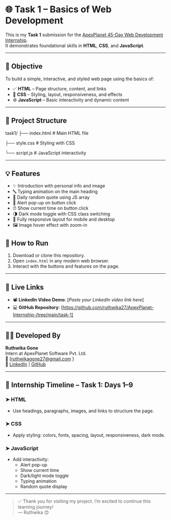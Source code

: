 
# 🌐 Task 1 – Basics of Web Development

This is my **Task 1** submission for the [ApexPlanet 45-Day Web Development Internship](https://www.apexplanet.in/internship/).  
It demonstrates foundational skills in **HTML**, **CSS**, and **JavaScript**.

---

## 🎯 Objective

To build a simple, interactive, and styled web page using the basics of:

- ✅ **HTML** – Page structure, content, and links
- 🎨 **CSS** – Styling, layout, responsiveness, and effects
- ⚙️ **JavaScript** – Basic interactivity and dynamic content

---

## 📁 Project Structure
task1/
├── index.html # Main HTML file

├── style.css # Styling with CSS

└── script.js # JavaScript interactivity

---

## 💡 Features

- ✨ Introduction with personal info and image
- 🔤 Typing animation on the main heading
- 💬 Daily random quote using JS array
- 👋 Alert pop-up on button click
- ⏰ Show current time on button click
- 🌗 Dark mode toggle with CSS class switching
- 📱 Fully responsive layout for mobile and desktop
- 🖼️ Image hover effect with zoom-in

## 📌 How to Run
1. Download or clone this repository.
2. Open `index.html` in any modern web browser.
3. Interact with the buttons and features on the page.

---

## 🔗 Live Links

- 📽️ **LinkedIn Video Demo**: [*Paste your LinkedIn video link here*]  
- 💻 **GitHub Repository**: [https://github.com/ruthwika27/ApexPlanet-Internship-/tree/main/task-1]

---

## 👩‍💻 Developed By

**Ruthwika Gone**  
Intern at ApexPlanet Software Pvt. Ltd.  
📧 [ruthwikagone27@gmail.com ]  
🔗 [LinkedIn](https://www.linkedin.com/in/ruthwika2005) | [GitHub](https://github.com/ruthwika27)

---

## 📅 Internship Timeline – Task 1: Days 1–9

### ➤ HTML
- Use headings, paragraphs, images, and links to structure the page.

### ➤ CSS
- Apply styling: colors, fonts, spacing, layout, responsiveness, dark mode.

### ➤ JavaScript
- Add interactivity:
  - Alert pop-up
  - Show current time
  - Dark/light mode toggle
  - Typing animation
  - Random quote display

---

> ✅ Thank you for visiting my project. I’m excited to continue this learning journey!  
> — Ruthwika 😊


